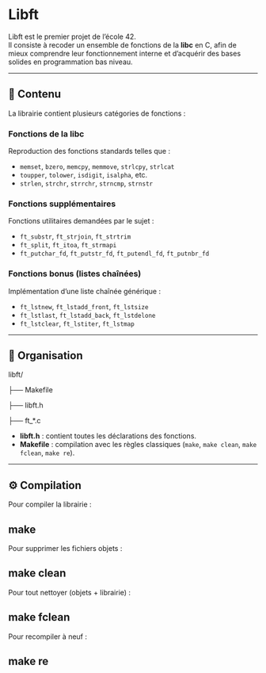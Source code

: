 # Libft

Libft est le premier projet de l’école 42.  
Il consiste à recoder un ensemble de fonctions de la **libc** en C, afin de mieux comprendre leur fonctionnement interne et d’acquérir des bases solides en programmation bas niveau.

---

## 📖 Contenu

La librairie contient plusieurs catégories de fonctions :

### Fonctions de la libc
Reproduction des fonctions standards telles que :
- `memset`, `bzero`, `memcpy`, `memmove`, `strlcpy`, `strlcat`
- `toupper`, `tolower`, `isdigit`, `isalpha`, etc.
- `strlen`, `strchr`, `strrchr`, `strncmp`, `strnstr`

### Fonctions supplémentaires
Fonctions utilitaires demandées par le sujet :
- `ft_substr`, `ft_strjoin`, `ft_strtrim`
- `ft_split`, `ft_itoa`, `ft_strmapi`
- `ft_putchar_fd`, `ft_putstr_fd`, `ft_putendl_fd`, `ft_putnbr_fd`

### Fonctions bonus (listes chaînées)
Implémentation d’une liste chaînée générique :
- `ft_lstnew`, `ft_lstadd_front`, `ft_lstsize`
- `ft_lstlast`, `ft_lstadd_back`, `ft_lstdelone`
- `ft_lstclear`, `ft_lstiter`, `ft_lstmap`

---

## 📂 Organisation

libft/

├── Makefile

├── libft.h

├── ft_*.c


- **libft.h** : contient toutes les déclarations des fonctions.  
- **Makefile** : compilation avec les règles classiques (`make`, `make clean`, `make fclean`, `make re`).

---

## ⚙️ Compilation

Pour compiler la librairie :  

make
---
Pour supprimer les fichiers objets :

make clean
---
Pour tout nettoyer (objets + librairie) :

make fclean
---
Pour recompiler à neuf :

make re
---
